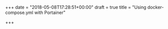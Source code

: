 +++
date = "2018-05-08T17:28:51+00:00"
draft = true
title = "Using docker-compose.yml with Portainer"

+++

